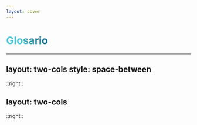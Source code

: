 ```yaml
---
layout: cover
---
```

# Glosario

<style>
h1 {
  background-color: #2B90B6;
  background-image: linear-gradient(45deg, #4EC5D4 10%, #146b8c 20%);
  background-size: 100%;
  -webkit-background-clip: text;
  -moz-background-clip: text;
  -webkit-text-fill-color: transparent;
  -moz-text-fill-color: transparent;
}
</style>
---
layout: two-cols
style: space-between
---

<div id="inteligencia-artificial">
<GlossaryCard
  term="Inteligencia Artificial"
  definition="Campo del conocimiento que busca desarrollar sistemas inteligentes capaces de realizar tareas que tradicionalmente requerirían inteligencia humana. Actúa como un término general que engloba diversas técnicas y enfoques. "
  source="https://docs.aws.amazon.com/whitepapers/latest/aws-caf-for-ai/aws-caf-for-ai.html#introduction-to-ai"
/>
</div>
<GlossaryCard
  term="Aprendizaje Automático"
  definition="O Machine Learning (ML), es un subcampo de la IA que se centra en desarrollar modelos estadísticos que permitan a los sistemas aprender y tomar decisiones en base a inferencias extraídas de los datos."
  source="https://docs.aws.amazon.com/whitepapers/latest/aws-caf-for-ai/aws-caf-for-ai.html#introduction-to-ai"
/>

::right::

<GlossaryCard
  term="Aprendizaje Profundo"
  definition="O Deep Learning (DL), es un subcampo del Aprendizaje Automático que trabaja con redes neuronales que funcionan conjuntamente para aprender y procesar información. Estas redes están compuestas por millones de componentes de software que realizan operaciones micromatemáticas en unidades de datos pequeñas para resolver un problema de mayor escala."
  source="https://explore.skillbuilder.aws/learn/courses/19578/fundamentals-of-machine-learning-and-artificial-intelligence"
/>
---
layout: two-cols
---

<GlossaryCard
  term="IA Generativa"
  definition="O GenAi, es un subcampo del Aprendizaje Profundo que emplea Modelos Fundacionales (FMs) capaces de adaptarse automáticamente a nuevas tareas o contextos usando su conocimiento previo. Es capaz de sintetizar resultados mediante inferencia."
  source="https://explore.skillbuilder.aws/learn/courses/19578/fundamentals-of-machine-learning-and-artificial-intelligence"
/>

<GlossaryCard
  term="Inferencia"
  definition="Fase operativa de los modelos generativos donde se aplican parámetros preentrenados para reconocer patrones y sacar conclusiones a partir de información que no han visto antes. En la IA generativa, la salida del proceso es contenido nuevo. "
  source="https://www.ibm.com/es-es/think/topics/ai-inference"
/>

::right::
<GlossaryCard
  term="Modelo Fundacional"
  definition="Son modelos de redes neuronales de aprendizaje profundo entrenados con muchísimos datos, lo que les confiere adaptabilidad para realizar un amplio rango de tareas diferentes dependientes del *prompt* introducido. Ej: GPT-4 sería la base de chatGPT (4-Turbo)."
  source="https://aws.amazon.com/what-is/foundation-models/"
/>